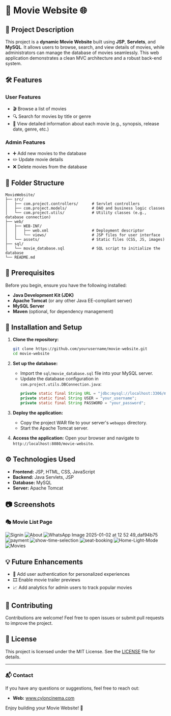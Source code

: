 # 🎥 Movie Website 🌐

## 📌 Project Description

This project is a **dynamic Movie Website** built using **JSP**, **Servlets**, and **MySQL**. It allows users to browse, search, and view details of movies, while administrators can manage the database of movies seamlessly. This web application demonstrates a clean MVC architecture and a robust back-end system.

## 🛠️ Features

### User Features
- 🎬 Browse a list of movies
- 🔍 Search for movies by title or genre
- 📑 View detailed information about each movie (e.g., synopsis, release date, genre, etc.)

### Admin Features
- ➕ Add new movies to the database
- ✏️ Update movie details
- ❌ Delete movies from the database

## 📂 Folder Structure

```
MovieWebsite/
├── src/
│   ├── com.project.controllers/      # Servlet controllers
│   ├── com.project.models/           # DAO and business logic classes
│   └── com.project.utils/            # Utility classes (e.g., database connection)
├── web/
│   ├── WEB-INF/
│   │   ├── web.xml                   # Deployment descriptor
│   │   └── views/                    # JSP files for user interface
│   └── assets/                       # Static files (CSS, JS, images)
├── sql/
│   └── movie_database.sql            # SQL script to initialize the database
└── README.md
```

## 🛑 Prerequisites

Before you begin, ensure you have the following installed:

- **Java Development Kit (JDK)**
- **Apache Tomcat** (or any other Java EE-compliant server)
- **MySQL Server**
- **Maven** (optional, for dependency management)

## 🚀 Installation and Setup

1. **Clone the repository:**
   ```bash
   git clone https://github.com/yourusername/movie-website.git
   cd movie-website
   ```

2. **Set up the database:**
   - Import the `sql/movie_database.sql` file into your MySQL server.
   - Update the database configuration in `com.project.utils.DBConnection.java`:
     ```java
     private static final String URL = "jdbc:mysql://localhost:3306/movie_database";
     private static final String USER = "your_username";
     private static final String PASSWORD = "your_password";
     ```

3. **Deploy the application:**
   - Copy the project WAR file to your server's `webapps` directory.
   - Start the Apache Tomcat server.

4. **Access the application:**
   Open your browser and navigate to `http://localhost:8080/movie-website`.

## ⚙️ Technologies Used

- **Frontend:** JSP, HTML, CSS, JavaScript
- **Backend:** Java Servlets, JSP
- **Database:** MySQL
- **Server:** Apache Tomcat

## 📷 Screenshots

### 🎭 Movie List Page

![Signin](https://github.com/user-attachments/assets/502dc212-99de-4559-b1f8-fc63bdf3b49d)
![About](https://github.com/user-attachments/assets/cb36c1e5-dcd9-4830-b6fa-eef772a2241f)
![WhatsApp Image 2025-01-02 at 12 52 49_daf94b75](https://github.com/user-attachments/assets/afb56e16-a826-4f5a-8187-ec863808fc0f)
![payment](https://github.com/user-attachments/assets/0f5effa0-5db2-488c-aead-d780ef565fd1)
![show-time-selection](https://github.com/user-attachments/assets/d423d3f3-39a6-4e2d-b8c2-ca84909c4dfb)
![seat-booking](https://github.com/user-attachments/assets/59422f2c-5f20-4878-83ff-c7d0111d3155)
![Home-Light-Mode](https://github.com/user-attachments/assets/d5929568-745a-4656-b38e-a47ba2e98503)
![Movies](https://github.com/user-attachments/assets/e597dc0e-396b-46ea-bd51-9e2982a51bfe)

## 💡 Future Enhancements

- 🌟 Add user authentication for personalized experiences
- 🎞️ Enable movie trailer previews
- 📈 Add analytics for admin users to track popular movies

## 🤝 Contributing

Contributions are welcome! Feel free to open issues or submit pull requests to improve the project.

## 📜 License

This project is licensed under the MIT License. See the [LICENSE](https://codeshow-lapz.web.app) file for details.

---

### 📬 Contact

If you have any questions or suggestions, feel free to reach out:

- **Web:** www.cyloncinema.com

Enjoy building your Movie Website! 🍿
